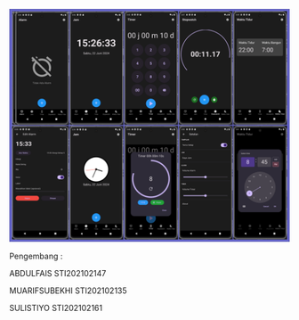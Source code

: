 ![](https://github.com/Sulistiyo12/UAS_Flutter_MyTimeApp/blob/main/mytime_app.png)

Pengembang :

ABDULFAIS STI202102147

MUARIFSUBEKHI STI202102135

SULISTIYO STI202102161
